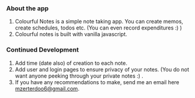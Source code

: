 ### About the app
1. Colourful Notes is a simple note taking app. You can create memos, create schedules, todos etc. (You can even record expenditures :) )
2. Colourful notes is built with vanilla javascript.

####

###  Continued Development
1. Add time (date also) of creation to each note.
2. Add user and login pages to ensure privacy of your notes. (You do not want anyone peeking through your private notes :) .
3. If you have any recommendations to make, send me an email here mzerterdoo6@gmail.com.
